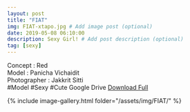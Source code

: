 ```yaml
---
layout: post
title: "FIAT"
img: FIAT-xtapo.jpg # Add image post (optional)
date: 2019-05-08 06:10:00
description: Sexy Girl! # Add post description (optional)
tag: [sexy]
---
```


Concept : Red  
Model : Panicha Vichaidit  
Photographer : Jakkrit Sitti  
#Model #Sexy #Cute
Google Drive [Download Full](http://gestyy.com/e0GrNL)

{% include image-gallery.html folder="/assets/img/FIAT/" %}
